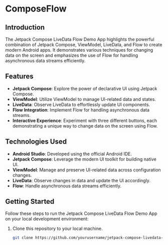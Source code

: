 # ComposeFlow

## Introduction

The Jetpack Compose LiveData Flow Demo App highlights the powerful combination of Jetpack Compose, ViewModel, LiveData, and Flow to create modern Android apps. It demonstrates various techniques for changing data on the screen and emphasizes the use of Flow for handling asynchronous data streams efficiently.

## Features

- **Jetpack Compose**: Explore the power of declarative UI using Jetpack Compose.
- **ViewModel**: Utilize ViewModel to manage UI-related data and states.
- **LiveData**: Observe LiveData to effortlessly update UI components.
- **Flow Integration**: Implement Flow for handling asynchronous data streams.
- **Interactive Experience**: Experiment with three different buttons, each demonstrating a unique way to change data on the screen using Flow.

## Technologies Used

- **Android Studio**: Developed using the official Android IDE.
- **Jetpack Compose**: Leverage the modern UI toolkit for building native UI.
- **ViewModel**: Manage and preserve UI-related data across configuration changes.
- **LiveData**: Observe changes in data and update the UI accordingly.
- **Flow**: Handle asynchronous data streams efficiently.

## Getting Started

Follow these steps to run the Jetpack Compose LiveData Flow Demo App on your local development environment:

1. Clone this repository to your local machine.

   ```bash
   git clone https://github.com/yourusername/jetpack-compose-livedata-flow-demo.git
